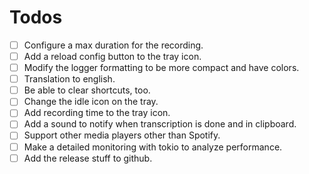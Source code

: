 # Todos

- [ ] Configure a max duration for the recording.
- [ ] Add a reload config button to the tray icon.
- [ ] Modify the logger formatting to be more compact and have colors.
- [ ] Translation to english.
- [ ] Be able to clear shortcuts, too.
- [ ] Change the idle icon on the tray.
- [ ] Add recording time to the tray icon.
- [ ] Add a sound to notify when transcription is done and in clipboard.
- [ ] Support other media players other than Spotify.
- [ ] Make a detailed monitoring with tokio to analyze performance.
- [ ] Add the release stuff to github.
